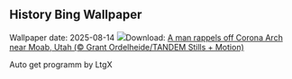## History Bing Wallpaper
Wallpaper date: 2025-08-14
![](https://www.bing.com/th?id=OHR.CoronaArch_EN-US8928406175_UHD.jpg&w=1000)Download: [A man rappels off Corona Arch near Moab, Utah (© Grant Ordelheide/TANDEM Stills + Motion)](https://www.bing.com/th?id=OHR.CoronaArch_EN-US8928406175_UHD.jpg)

Auto get programm by LtgX
